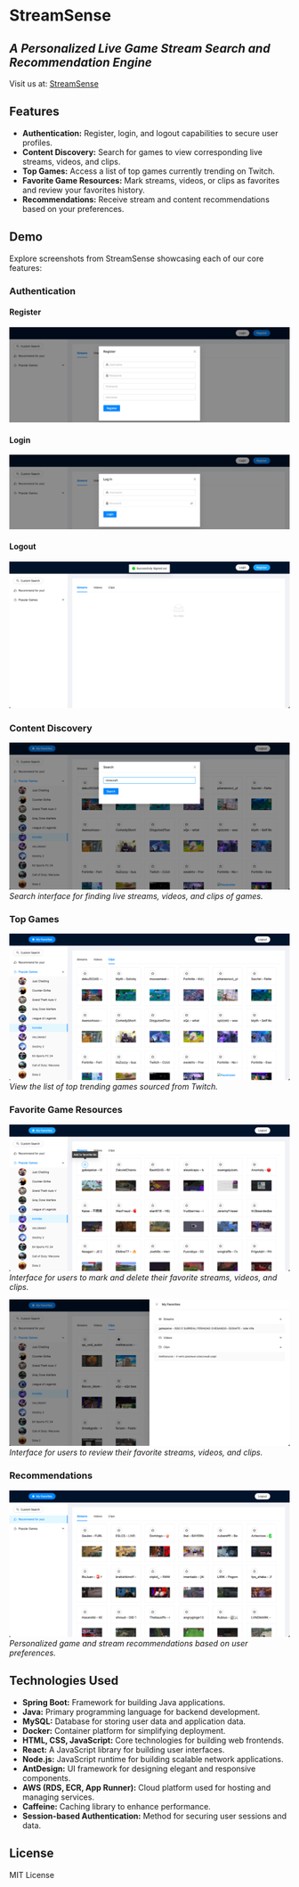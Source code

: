 # StreamSense
## _A Personalized Live Game Stream Search and Recommendation Engine_
Visit us at: [StreamSense](https://edq8x8cbc2.us-east-2.awsapprunner.com/)

## Features
- **Authentication:** Register, login, and logout capabilities to secure user profiles.
- **Content Discovery:** Search for games to view corresponding live streams, videos, and clips.
- **Top Games:** Access a list of top games currently trending on Twitch.
- **Favorite Game Resources:** Mark streams, videos, or clips as favorites and review your favorites history.
- **Recommendations:** Receive stream and content recommendations based on your preferences.

## Demo
Explore screenshots from StreamSense showcasing each of our core features:

### Authentication
#### Register
![Authentication Process](.github/images/1_register.png)

#### Login
![Authentication Process](.github/images/3_login.png)

#### Logout
![Authentication Process](.github/images/4_logout.png)

### Content Discovery
![Content Discovery](.github/images/5_searchGame.png)
*Search interface for finding live streams, videos, and clips of games.*

### Top Games
![Top Games](.github/images/6_topGame.png)
*View the list of top trending games sourced from Twitch.*

### Favorite Game Resources
![Favorite Resources](.github/images/7_addFavorite.png)
*Interface for users to mark and delete their favorite streams, videos, and clips.*

![Favorite Resources](.github/images/7_favoriteHistory.png)
*Interface for users to review their favorite streams, videos, and clips.*

### Recommendations
![Recommendations](.github/images/8_recommendation.png)
*Personalized game and stream recommendations based on user preferences.*

## Technologies Used
- **Spring Boot:** Framework for building Java applications.
- **Java:** Primary programming language for backend development.
- **MySQL:** Database for storing user data and application data.
- **Docker:** Container platform for simplifying deployment.
- **HTML, CSS, JavaScript:** Core technologies for building web frontends.
- **React:** A JavaScript library for building user interfaces.
- **Node.js:** JavaScript runtime for building scalable network applications.
- **AntDesign:** UI framework for designing elegant and responsive components.
- **AWS (RDS, ECR, App Runner):** Cloud platform used for hosting and managing services.
- **Caffeine:** Caching library to enhance performance.
- **Session-based Authentication:** Method for securing user sessions and data.

## License
MIT License

